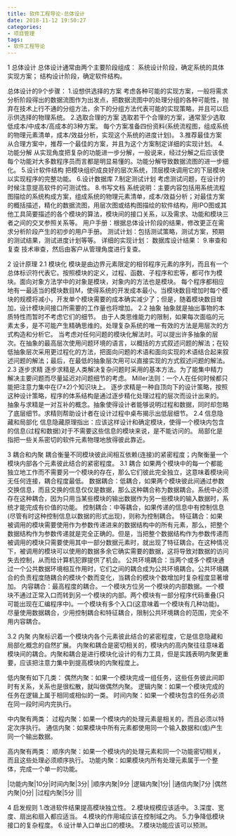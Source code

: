 ```yaml
---
title: 软件工程导论-总体设计
date: 2018-11-12 19:50:27
categories:
- 项目管理
tags:
- 软件工程导论
---
```

1  总体设计
总体设计通常由两个主要阶段组成：
系统设计阶段，确定系统的具体实现方案；
结构设计阶段，确定软件结构。

总体设计的9个步骤：
1.设想供选择的方案
       考虑各种可能的实现方案，一般将需求分析阶段得出的数据流图作为出发点，把数据流图中的处理分组的各种可能性，抛弃在技术上行不通的分组方法，余下的分组方法代表可能的实现策略，并且可以启示供选择的物理系统。
2.选取合理的方案
       选取若干个合理的方案，通常至少选取低成本/中成本/高成本的3种方案。
       每个方案准备四份资料(系统流程图，组成系统的物理元素清单，成本/效益分析，实现这个系统的进度计划)。
3.推荐最佳方案
       从合理方案中，推荐一个最佳的方案，并且为这个方案制定详细的实现计划。
4.功能分解
       从实现角度把复杂的功能进一步分解，一般说来，经过分解之后应该使每个功能对大多数程序员而言都是明显易懂的。功能分解导致数据流图的进一步细化。
5.设计软件结构
       把模块组织成良好的层次系统，顶层模块调用它的下层模块以实现程序的完整功能。
6.设计数据库
7.制定测试计划
       考虑测试问题，在设计的时候注意提高软件的可测试性。
8.书写文档
       系统说明：主要内容包括用系统流程图描绘的系统构成方案，组成系统的物理元素清单，成本/效益分析；对最佳方案的概括描述，精化的数据流图，用层次图或结构图描绘的软件结构，用IPO图或其他工具简要描述的各个模块的算法，模块间的接口关系，以及需求、功能和模块三者之间的交叉参照关系等。
       用户手册：根据总体设计阶段的结果，修改更正在需求分析阶段产生的初步的用户手册。
       测试计划：包括测试策略，测试方案，预期的测试结果，测试进度计划等等。
       详细的实现计划：
       数据库设计结果：
9.审查和复查
       技术审查，然后由客户从管理角度进行复查。

2  设计原理
2.1  模块化
      模块是由边界元素限定的相邻程序元素的序列，而且有一个总体标识符代表它。按照模块的定义，过程、函数、子程序和宏等，都可作为模块。面向对象方法学中的对象是模块，对象内的方法也是模块。
      每个程序都相应地有一最适当的模块数目M，使得系统的开发成本最小。当模块数目增加时每个模块的规模将减小，开发单个模块需要的成本确实减少了；但是，随着模块数目增加，设计模块间接口所需要的工作量也将增加。
2.2  抽象
      抽象就是抽出事物的本质特性而暂时不考虑它们的细节。
      由于人类思维能力的限制，如果每次面临的元素太多，是不可能产生精确思维的。处理复杂系统的唯一有效的方法是用层次的方式构造和分析它。
      当考虑对任何问题的模块化解法时。可以提出许多抽象的层次。在抽象的最高层次使用问题环境的语言，以概括的方式叙述问题的解法；在较低抽象层次采用更过程化的方法，把面向问题的术语和面向实现的术语结合起来叙述问题的解法；最后，在最低的抽象层次用可以直接实现的方式叙述问题的解法。
2.3  逐步求精
      逐步求精是人类解决复杂问题时采用的基本方法。为了能集中精力解决主要问题而尽量延迟对问题细节的考虑。
      Miller法则：一个人在任何时候都只能把注意力集中在(7±2)个知识块上。
      逐步求精是一种自顶向下的设计策略，按照这种设计策略，程序的体系结构是通过逐步精化处理过程的层次而设计出来的。
      抽象与求精是一对互补的概念。抽象使得设计者能够说明过程和数据，同时却忽略了底层细节。求精则帮助设计者在设计过程中桌布揭示出低层细节。
2.4  信息隐藏和局部化
      信息隐藏原理指出：应该这样设计和确定模块，使得一个模块内包含的信息(过程和数据)对于不需要这些信息的模块来说，是不能访问的。
      局部化是指把一些关系密切的软件元素物理地放得彼此靠近。

3  耦合和内聚
      耦合衡量不同模块彼此间相互依赖(连接)的紧密程度；内聚衡量一个模块内部各个元素彼此结合的紧密程度。
3.1  耦合
      如果两个模块中的每一个都能独立地工作而不需要另一个模块的存在，那么它们彼此完全独立，这意味着模块间无任何连接，耦合程度最低。
      数据耦合：低耦合，如果两个模块彼此间通过参数交换信息，而且交换的信息仅仅是数据，那么这种耦合称为数据耦合。系统中必须存在这种耦合，因为只用当某些模块的输出数据作为另一些模块的输入数据时，系统才能完成有价值的功能。
      控制耦合：中等耦合，如果传递的信息中有控制信息(尽管有时这种控制信息以数据的形式出现)，则称为控制耦合。
      特征耦合：如果被调用的模块需要使用作为参数传递进来的数据结构中的所有元素，那么，把整个数据结构作为参数传递就是完全正确的。但是，当把整个数据结构作为参数传递而被调用的模块只需要使用其中一部分数据元素时，就出现了特征耦合。在这种情况下，被调用的模块可以使用的数据多余它确实需要的数据，这将导致对数据的访问失去控制，从而给计算机犯罪提供了机会。
      公共环境耦合：当两个或多个模块通过一个公共数据环境相互作用时，它们之间的耦合成为公共环境耦合。公共环境耦合的负责程度随耦合的模块个数而变化，当耦合的模块个数增加时复杂程度显著增加。
      内容耦合：最高程度的耦合。一个模块方位另一个模块的内部数据。一个模块不通过正常入口而转到另一个模块的内部。两个模块有一部分程序代码重叠(只可能出现在汇编程序中)。一个模块有多个入口(这意味着一个模块有几种功能)。
      尽量使用数据耦合，少用控制耦合和特征耦合，限制公共环境耦合的范围，完全不用内容耦合。

3.2  内聚
      内聚标识着一个模块内各个元素彼此结合的紧密程度，它是信息隐藏和局部化概念的自然扩展。
      内聚和耦合是密切相关的，模块内的高内聚往往意味着模块间的耦合。内聚和耦合是进行模块化设计的有力工具，但是实践表明内聚更重要，应该把注意力集中到提高模块的内聚程度上。

低内聚有如下几类：
偶然内聚：如果一个模块完成一组任务，这些任务彼此间即时有关系，关系也是很松散，就叫做偶然内聚。
逻辑内聚：如果一个模块完成的任务在逻辑上属于相同或相似的一类。
时间内聚：如果一个模块包含的任务必须在同一段时间内完执行。

中内聚有两类：
过程内聚：如果一个模块内的处理元素是相关的，而且必须以特定次序执行。
通信内聚：如果模块中所有元素都使用同一个输入数据和(或)产生同一个输出数据。

高内聚有两类：
顺序内聚：如果一个模块内的处理元素和同一个功能密切相关，而且这些处理必须顺序执行。
功能内聚：如果模块内所有处理元素属于一个整体，完成一个单一的功能。

|功能内聚|10分|时间内聚|3分|
|顺序内聚|9分	|逻辑内聚|1分|
|通信内聚|7分	|偶然内聚|0分|
|过程内聚|5分	|||

4  启发规则
1.改进软件结果提高模块独立性。
2.模块规模应该适中。
3.深度、宽度、扇出和扇入都应适当。
4.模块的作用域应该在控制域之内。
5.力争降低模块接口的复杂程度。
6.设计单入口单出口的模块。
7.模块功能应该可以预测。